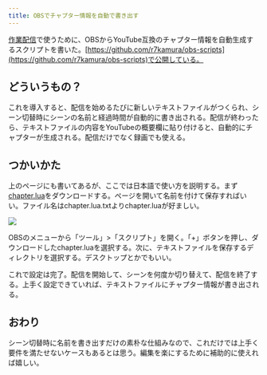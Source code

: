 ```yaml
---
title: OBSでチャプター情報を自動で書き出す
---
```

[作業配信](https://www.youtube.com/channel/UC5s-KpSDGzxWPWNv94PnJHw)で使うために、OBSからYouTube互換のチャプター情報を自動生成するスクリプトを書いた。[https://github.com/r7kamura/obs-scripts](https://github.com/r7kamura/obs-scripts)で公開している。

どういうもの？
-------

これを導入すると、配信を始めるたびに新しいテキストファイルがつくられ、シーン切替時にシーンの名前と経過時間が自動的に書き出される。配信が終わったら、テキストファイルの内容をYouTubeの概要欄に貼り付けると、自動的にチャプターが生成される。配信だけでなく録画でも使える。

つかいかた
-----

上のページにも書いてあるが、ここでは日本語で使い方を説明する。まず[chapter.lua](https://raw.githubusercontent.com/r7kamura/obs-scripts/main/chapter.lua)をダウンロードする。ページを開いて名前を付けて保存すればいい。ファイル名はchapter.lua.txtよりchapter.luaが好ましい。

![](https://lh5.googleusercontent.com/NMoSlIhyli4OrqKE7ovsOfCon-octkUr_GIe9xGSnrHM9tEY1OkvUoj13NW6Vk3BUTwtQmNEiLiG5Y-O6vAQOamlu0Mt_Ibv7Ij9ABMyg3KEYkT1vQNVNDe_UKbCcQKn1TFkrzjafeUP_2NZOg)

OBSのメニューから「ツール」>「スクリプト」を開く。「+」ボタンを押し、ダウンロードしたchapter.luaを選択する。次に、テキストファイルを保存するディレクトリを選択する。デスクトップとかでもいい。

これで設定は完了。配信を開始して、シーンを何度か切り替えて、配信を終了する。上手く設定できていれば、テキストファイルにチャプター情報が書き出される。

おわり
---

シーン切替時に名前を書き出すだけの素朴な仕組みなので、これだけでは上手く要件を満たせないケースもあるとは思う。編集を楽にするために補助的に使えれば嬉しい。
